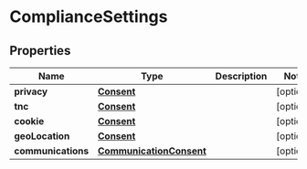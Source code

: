 

# ComplianceSettings


## Properties

| Name | Type | Description | Notes |
|------------ | ------------- | ------------- | -------------|
|**privacy** | [**Consent**](Consent.md) |  |  [optional] |
|**tnc** | [**Consent**](Consent.md) |  |  [optional] |
|**cookie** | [**Consent**](Consent.md) |  |  [optional] |
|**geoLocation** | [**Consent**](Consent.md) |  |  [optional] |
|**communications** | [**CommunicationConsent**](CommunicationConsent.md) |  |  [optional] |



